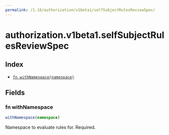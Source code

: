 ```yaml
---
permalink: /1.16/authorization/v1beta1/selfSubjectRulesReviewSpec/
---
```


# authorization.v1beta1.selfSubjectRulesReviewSpec



## Index

* [`fn withNamespace(namespace)`](#fn-withnamespace)

## Fields

### fn withNamespace

```ts
withNamespace(namespace)
```

Namespace to evaluate rules for. Required.